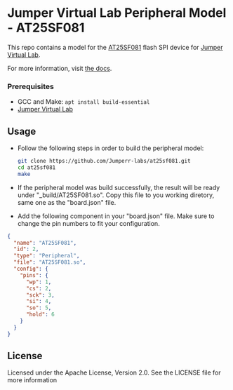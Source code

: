 # Jumper Virtual Lab Peripheral Model - AT25SF081
This repo contains a model for the [AT25SF081](https://www.adestotech.com/wp-content/uploads/DS-AT25SF081_045.pdf) flash SPI device for [Jumper Virtual Lab](https://vlab.jumper.io).

For more information, visit [the docs](https://docs.jumper.io).

### Prerequisites
- GCC and Make: `apt install build-essential`
- [Jumper Virtual Lab](https://docs.jumper.io)

## Usage
- Follow the following steps in order to build the peripheral model:

  ```bash
  git clone https://github.com/Jumperr-labs/at25sf081.git
  cd at25sf081
  make
  ```

- If the peripheral model was build successfully, the result will be ready under "_build/AT25SF081.so".
Copy this file to you working diretory, same one as the "board.json" file.
- Add the following component in your "board.json" file. Make sure to change the pin numbers to fit your configuration.

```json
{
  "name": "AT25SF081",
  "id": 2,
  "type": "Peripheral",
  "file": "AT25SF081.so",
  "config": {
    "pins": {
      "wp": 1,
      "cs": 2,
      "sck": 3,
      "si": 4,
      "so": 5,
      "hold": 6
    }
  }
}
```

## License
Licensed under the Apache License, Version 2.0. See the LICENSE file for more information
